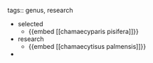 tags:: genus, research

- selected
	- {{embed [[chamaecyparis pisifera]]}}
- research
	- {{embed [[chamaecytisus palmensis]]}}
-